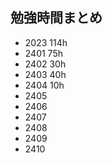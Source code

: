 ## 勉強時間まとめ
- 2023 114h
- 2401 75h
- 2402 30h
- 2403 40h
- 2404 10h
- 2405
- 2406
- 2407
- 2408
- 2409
- 2410
